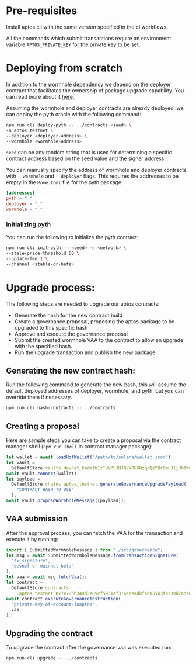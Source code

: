 # Pre-requisites

Install aptos cli with the same version specified in the ci workflows.

All the commands which submit transactions require an environment variable `APTOS_PRIVATE_KEY` for the private key to be set.

# Deploying from scratch

In addition to the wormhole dependency we depend on the deployer contract that facilitates the ownership of package upgrade
capability. You can read more about it [here](https://github.com/wormhole-foundation/wormhole/blob/5255e933d68629f0643207b0f9d3fa797af5cbf7/aptos/deployer/sources/deployer.move).

Assuming the wormhole and deployer contracts are already deployed, we can deploy the pyth oracle with the following command:

```bash
npm run cli deploy-pyth -- ../contracts <seed> \
-n aptos_testnet \
--deployer <deployer-address> \
--wormhole <wormhole-address>
```

`seed` can be any random string that is used for determining a specific contract address based on the seed value and the signer address.

You can manually specify the address of wormhole and deployer contracts with `--wormhole` and `--deployer` flags.
This requires the addresses to be empty in the `Move.toml` file for the pyth package:

```toml
[addresses]
pyth = "_"
deployer = "_"
wormhole = "_"
```

### Initializing pyth

You can run the following to initialize the pyth contract:

```bash
npm run cli init-pyth -- <seed> -n <network> \
--stale-price-threshold 60 \
--update-fee 1 \
--channel <stable-or-beta>
```

# Upgrade process:

The following steps are needed to upgrade our aptos contracts:

- Generate the hash for the new contract build
- Create a governance proposal, proposing the aptos package to be upgraded to this specific hash
- Approve and execute the governance proposal
- Submit the created wormhole VAA to the contract to allow an upgrade with the specified hash.
- Run the upgrade transaction and publish the new package

## Generating the new contract hash:

Run the following command to generate the new hash, this will assume the default deployed addresses of deployer, wormhole, and pyth, but you can override them if necessary.

```bash
npm run cli hash-contracts -- ../contracts
```

## Creating a proposal

Here are sample steps you can take to create a proposal via the contract manager shell (`npm run shell` in contract manager package):

```js
let wallet = await loadHotWallet("/path/to/solana/wallet.json");
let vault =
  DefaultStore.vaults.devnet_6baWtW1zTUVMSJHJQVxDUXWzqrQeYBr6mu31j3bTKwY3;
await vault.connect(wallet);
let payload =
  DefaultStore.chains.aptos_testnet.generateGovernanceUpgradePayload(
    "CONTRACT_HASH_TO_USE"
  );
await vault.proposeWormholeMessage([payload]);
```

## VAA submission

After the approval process, you can fetch the VAA for the transaction and execute it by running:

```js
import { SubmittedWormholeMessage } from "./src/governance";
let msg = await SubmittedWormholeMessage.fromTransactionSignature(
  "tx_signature",
  "devnet or mainnet-beta"
);
let vaa = await msg.fetchVaa();
let contract =
  DefaultStore.contracts
    .aptos_testnet_0x7e783b349d3e89cf5931af376ebeadbfab855b3fa239b7ada8f5a92fbea6b387;
await contract.executeGovernanceInstruction(
  "private-key-of-account-inaptos",
  vaa
);
```

## Upgrading the contract

To upgrade the contract after the governance vaa was executed run:

```bash
npm run cli upgrade -- ../contracts
```
